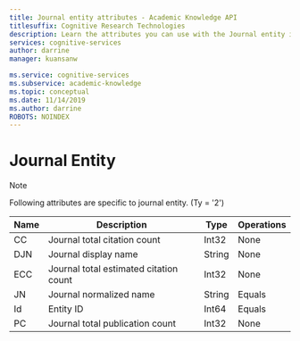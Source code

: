 ```yaml
---
title: Journal entity attributes - Academic Knowledge API
titlesuffix: Cognitive Research Technologies
description: Learn the attributes you can use with the Journal entity in the Academic Knowledge API in Cognitive Services.
services: cognitive-services
author: darrine
manager: kuansanw

ms.service: cognitive-services
ms.subservice: academic-knowledge
ms.topic: conceptual
ms.date: 11/14/2019
ms.author: darrine
ROBOTS: NOINDEX
---
```


# Journal Entity

> [!NOTE]
> Following attributes are specific to journal entity. (Ty = '2')

Name | Description | Type | Operations
--- | --- | --- | ---
CC		|Journal total citation count			|Int32		|None  
DJN		|Journal display name				|String		|None
ECC		|Journal total estimated citation count	|Int32		|None
JN		|Journal normalized name					|String		|Equals
Id		|Entity ID								|Int64		|Equals
PC    |Journal total publication count | Int32 | None

